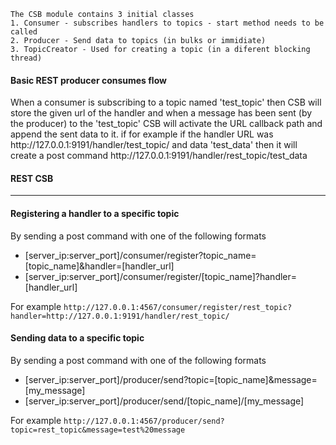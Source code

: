     The CSB module contains 3 initial classes
    1. Consumer - subscribes handlers to topics - start method needs to be called
    2. Producer - Send data to topics (in bulks or immidiate)
    3. TopicCreator - Used for creating a topic (in a diferent blocking thread)

#### Basic REST producer consumes flow
When a consumer is subscribing to a topic named 'test_topic' then CSB will store the given url
of the handler and when a message has been sent (by the producer) to the 'test_topic' CSB will
activate the URL callback path and append the sent data to it. if for example if the handler
URL was http&#58;//127.0.0.1:9191/handler/test_topic/ and data 'test_data' then it will create
a post command http&#58;//127.0.0.1:9191/handler/rest_topic/test_data

#### REST CSB
---
#### Registering a handler to a specific topic
By sending a post command with one of the following formats
* [server_ip:server_port]/consumer/register?topic_name=[topic_name]&handler=[handler_url]
* [server_ip:server_port]/consumer/register/[topic_name]?handler=[handler_url]

For example `http://127.0.0.1:4567/consumer/register/rest_topic?handler=http://127.0.0.1:9191/handler/rest_topic/`

#### Sending data to a specific topic
By sending a post command with one of the following formats
* [server_ip:server_port]/producer/send?topic=[topic_name]&message=[my_message]
* [server_ip:server_port]/producer/send/[topic_name]/[my_message]

For example `http://127.0.0.1:4567/producer/send?topic=rest_topic&message=test%20message`
